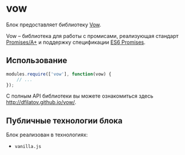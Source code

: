 # vow

Блок предоставляет библиотеку [Vow](https://github.com/dfilatov/vow). 

Vow – библиотека для работы с промисами, реализующая стандарт [Promises/A+](http://promisesaplus.com/) и поддержку спецификации [ES6 Promises](https://people.mozilla.org/~jorendorff/es6-draft.html#sec-promise-objects).

## Использование

```js
modules.require(['vow'], function(vow) {
    // ...
});
```


С полным API библиотеки вы можете ознакомиться здесь http://dfilatov.github.io/vow/.

## Публичные технологии блока

Блок реализован в технологиях:

* `vanilla.js`
